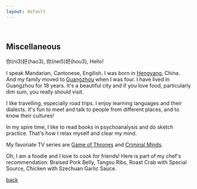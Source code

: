 ```yaml
---
layout: default
---
```


&nbsp;

## Miscellaneous

你(ni3)好(hao3), 你(nei5)好(hou3), Hello!

I speak Mandarian, Cantonese, Engilish. I was born in [Hengyang](https://en.wikipedia.org/wiki/Hengyang), China. And my family moved to [Guangzhou](https://en.wikipedia.org/wiki/Guangzhou) when I was four. I have lived in Guangzhou for 18 years. It's a beautiful city and if you love food, particularly dim sum, you really should visit.

I like travelling, especially road trips. I enjoy learning languages and their dialects. It's fun to meet and talk to people from different places, and to know their cultures!

In my spire time, I like to read books in psychoanalysis and do sketch practice. That's how I relax myself and clear my mind.

My favoriate TV series are [Game of Thrones](https://www.hbo.com/game-of-thrones) and [Criminal Minds](http://www.cbs.com/shows/criminal_minds/).

Oh, I am a foodie and I love to cook for friends! Here is part of my chef's recommendation: Braised Pork Belly, Tangsu Ribs, Roast Crab with Special Source, Chicken with Szechuan Garlic Sauce.

[back](./index)